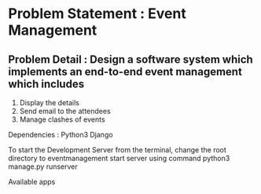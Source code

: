 # Problem Statement : Event Management

## Problem Detail : Design a software system which implements an end-to-end event management which includes 
  1. Display the details
  2. Send email to the attendees
  3. Manage clashes of events
  
  
 Dependencies : 
 				Python3
 				Django
 				
 To start the Development Server
 from the terminal, change the root directory to eventmanagement
 start server using command 
 	python3 manage.py runserver
 	
 Available apps
 
